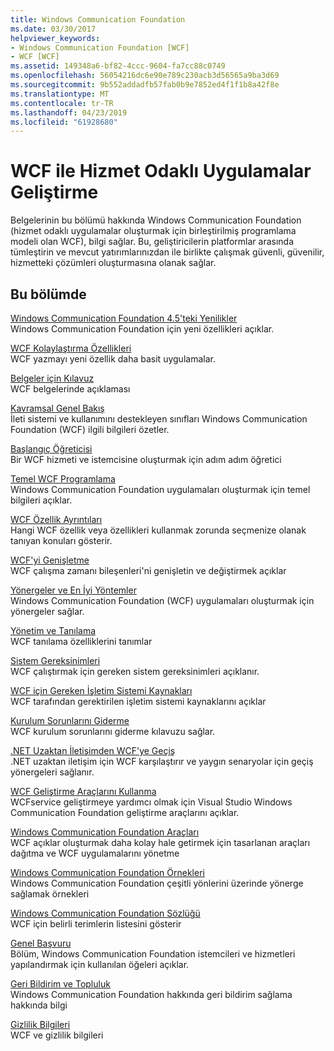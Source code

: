 ```yaml
---
title: Windows Communication Foundation
ms.date: 03/30/2017
helpviewer_keywords:
- Windows Communication Foundation [WCF]
- WCF [WCF]
ms.assetid: 149348a6-bf82-4ccc-9604-fa7cc88c0749
ms.openlocfilehash: 56054216dc6e90e789c230acb3d56565a9ba3d69
ms.sourcegitcommit: 9b552addadfb57fab0b9e7852ed4f1f1b8a42f8e
ms.translationtype: MT
ms.contentlocale: tr-TR
ms.lasthandoff: 04/23/2019
ms.locfileid: "61928680"
---
```

# <a name="developing-service-oriented-applications-with-wcf"></a>WCF ile Hizmet Odaklı Uygulamalar Geliştirme
Belgelerinin bu bölümü hakkında Windows Communication Foundation (hizmet odaklı uygulamalar oluşturmak için birleştirilmiş programlama modeli olan WCF), bilgi sağlar. Bu, geliştiricilerin platformlar arasında tümleştirin ve mevcut yatırımlarınızdan ile birlikte çalışmak güvenli, güvenilir, hizmetteki çözümleri oluşturmasına olanak sağlar.
 
## <a name="in-this-section"></a>Bu bölümde  
 [Windows Communication Foundation 4.5'teki Yenilikler](../../../docs/framework/wcf/whats-new.md)  
 Windows Communication Foundation için yeni özellikleri açıklar.  
  
 [WCF Kolaylaştırma Özellikleri](../../../docs/framework/wcf/wcf-simplification-features.md)  
 WCF yazmayı yeni özellik daha basit uygulamalar.  
  
 [Belgeler için Kılavuz](../../../docs/framework/wcf/guide-to-the-documentation.md)  
 WCF belgelerinde açıklaması  
  
 [Kavramsal Genel Bakış](../../../docs/framework/wcf/conceptual-overview.md)  
 İleti sistemi ve kullanımını destekleyen sınıfları Windows Communication Foundation (WCF) ilgili bilgileri özetler.  
  
 [Başlangıç Öğreticisi](../../../docs/framework/wcf/getting-started-tutorial.md)  
 Bir WCF hizmeti ve istemcisine oluşturmak için adım adım öğretici  
  
 [Temel WCF Programlama](../../../docs/framework/wcf/basic-wcf-programming.md)  
 Windows Communication Foundation uygulamaları oluşturmak için temel bilgileri açıklar.  
  
 [WCF Özellik Ayrıntıları](../../../docs/framework/wcf/feature-details/index.md)  
 Hangi WCF özellik veya özellikleri kullanmak zorunda seçmenize olanak tanıyan konuları gösterir.  
  
 [WCF'yi Genişletme](../../../docs/framework/wcf/extending/index.md)  
 WCF çalışma zamanı bileşenleri'ni genişletin ve değiştirmek açıklar  
  
 [Yönergeler ve En İyi Yöntemler](../../../docs/framework/wcf/guidelines-and-best-practices.md)  
 Windows Communication Foundation (WCF) uygulamaları oluşturmak için yönergeler sağlar.  
  
 [Yönetim ve Tanılama](../../../docs/framework/wcf/diagnostics/index.md)  
 WCF tanılama özelliklerini tanımlar  
  
 [Sistem Gereksinimleri](../../../docs/framework/wcf/wcf-system-requirements.md)  
 WCF çalıştırmak için gereken sistem gereksinimleri açıklanır.  
  
 [WCF için Gereken İşletim Sistemi Kaynakları](../../../docs/framework/wcf/operating-system-resources-required-by-wcf.md)  
 WCF tarafından gerektirilen işletim sistemi kaynaklarını açıklar  
  
 [Kurulum Sorunlarını Giderme](../../../docs/framework/wcf/troubleshooting-setup-issues.md)  
 WCF kurulum sorunlarını giderme kılavuzu sağlar.  
  
 [.NET Uzaktan İletişimden WCF'ye Geçiş](../../../docs/framework/wcf/migrating-from-net-remoting-to-wcf.md)  
 .NET uzaktan iletişim için WCF karşılaştırır ve yaygın senaryolar için geçiş yönergeleri sağlanır.  
  
 [WCF Geliştirme Araçlarını Kullanma](../../../docs/framework/wcf/using-the-wcf-development-tools.md)  
 WCFservice geliştirmeye yardımcı olmak için Visual Studio Windows Communication Foundation geliştirme araçlarını açıklar.  
  
 [Windows Communication Foundation Araçları](../../../docs/framework/wcf/tools.md)  
 WCF açıklar oluşturmak daha kolay hale getirmek için tasarlanan araçları dağıtma ve WCF uygulamalarını yönetme  
  
 [Windows Communication Foundation Örnekleri](../../../docs/framework/wcf/samples/index.md)  
 Windows Communication Foundation çeşitli yönlerini üzerinde yönerge sağlamak örnekleri  
  
 [Windows Communication Foundation Sözlüğü](../../../docs/framework/wcf/glossary.md)  
 WCF için belirli terimlerin listesini gösterir  
  
 [Genel Başvuru](../../../docs/framework/wcf/general-reference.md)  
 Bölüm, Windows Communication Foundation istemcileri ve hizmetleri yapılandırmak için kullanılan öğeleri açıklar.  
  
 [Geri Bildirim ve Topluluk](../../../docs/framework/wcf/feedback-and-community.md)  
 Windows Communication Foundation hakkında geri bildirim sağlama hakkında bilgi  
  
 [Gizlilik Bilgileri](../../../docs/framework/wcf/privacy-information.md)  
 WCF ve gizlilik bilgileri  

